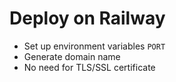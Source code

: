 # Deploy on Railway

- Set up environment variables `PORT`
- Generate domain name
- No need for TLS/SSL certificate
